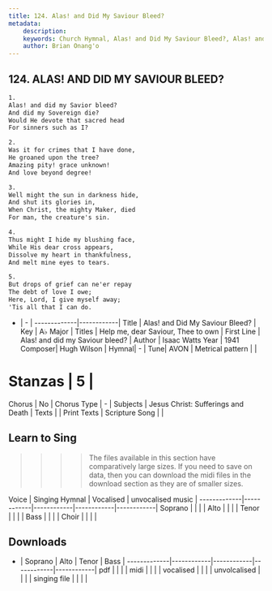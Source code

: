 ```yaml
---
title: 124. Alas! and Did My Saviour Bleed?
metadata:
    description: 
    keywords: Church Hymnal, Alas! and Did My Saviour Bleed?, Alas! and did my Saviour bleed?, Help me, dear Saviour, Thee to own
    author: Brian Onang'o
---
```



## 124. ALAS! AND DID MY SAVIOUR BLEED?

```txt
1.
Alas! and did my Savior bleed? 
And did my Sovereign die? 
Would He devote that sacred head 
For sinners such as I? 

2.
Was it for crimes that I have done, 
He groaned upon the tree? 
Amazing pity! grace unknown! 
And love beyond degree! 

3.
Well might the sun in darkness hide, 
And shut its glories in, 
When Christ, the mighty Maker, died 
For man, the creature's sin. 

4.
Thus might I hide my blushing face, 
While His dear cross appears, 
Dissolve my heart in thankfulness, 
And melt mine eyes to tears. 

5.
But drops of grief can ne'er repay 
The debt of love I owe; 
Here, Lord, I give myself away; 
'Tis all that I can do.

```

- |   -  |
-------------|------------|
Title | Alas! and Did My Saviour Bleed? |
Key | A♭ Major |
Titles | Help me, dear Saviour, Thee to own |
First Line | Alas! and did my Saviour bleed? |
Author | Isaac Watts
Year | 1941
Composer| Hugh Wilson |
Hymnal|  - |
Tune| AVON |
Metrical pattern | |
# Stanzas | 5 |
Chorus | No |
Chorus Type | - |
Subjects | Jesus Christ: Sufferings and Death |
Texts |  |
Print Texts | 
Scripture Song |  |
  
## Learn to Sing

>>>> The files available in this section have comparatively large sizes. If you need to save on data, then you can download the midi files in the download section as they are of smaller sizes.

Voice |  Singing Hymnal | Vocalised | unvocalised music |
-------------|------------|------------|------------|------------|
Soprano | | | |
Alto | | | |
Tenor | | | |
Bass | | | |
Choir | | | |

## Downloads

- |  Soprano | Alto | Tenor | Bass |
-------------|------------|------------|------------|------------|
pdf | | | |
midi | | | |
vocalised | | | |
unvolcalised | | | |
singing file | | | |
  